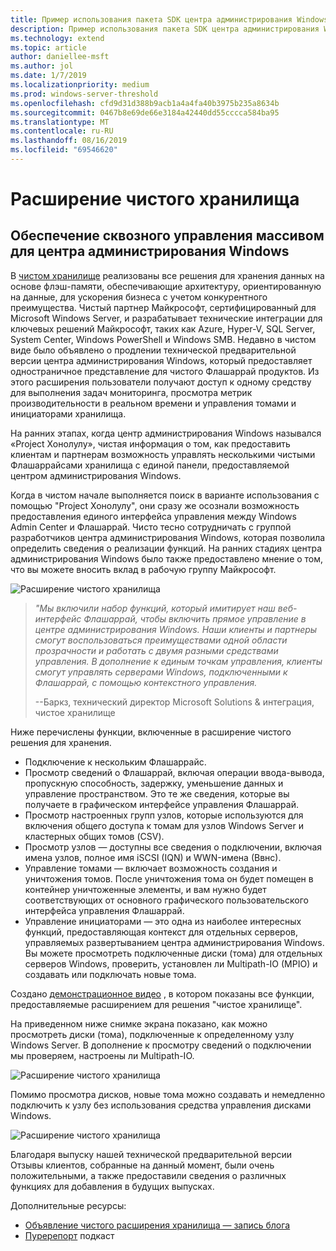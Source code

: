 ```yaml
---
title: Пример использования пакета SDK центра администрирования Windows для хранения чистого хранилища
description: Пример использования пакета SDK центра администрирования Windows для хранения чистого хранилища
ms.technology: extend
ms.topic: article
author: daniellee-msft
ms.author: jol
ms.date: 1/7/2019
ms.localizationpriority: medium
ms.prod: windows-server-threshold
ms.openlocfilehash: cfd9d31d388b9acb1a4a4fa40b3975b235a8634b
ms.sourcegitcommit: 0467b8e69de66e3184a42440dd55cccca584ba95
ms.translationtype: MT
ms.contentlocale: ru-RU
ms.lasthandoff: 08/16/2019
ms.locfileid: "69546620"
---
```

# <a name="pure-storage-extension"></a>Расширение чистого хранилища

## <a name="providing-end-to-end-array-management-for-windows-admin-center"></a>Обеспечение сквозного управления массивом для центра администрирования Windows 

В [чистом хранилище](https://www.purestorage.com/) реализованы все решения для хранения данных на основе флэш-памяти, обеспечивающие архитектуру, ориентированную на данные, для ускорения бизнеса с учетом конкурентного преимущества.  Чистый партнер Майкрософт, сертифицированный для Microsoft Windows Server, и разрабатывает технические интеграции для ключевых решений Майкрософт, таких как Azure, Hyper-V, SQL Server, System Center, Windows PowerShell и Windows SMB. Недавно в чистом виде было объявлено о продлении технической предварительной версии центра администрирования Windows, который предоставляет одностраничное представление для чистого Флашаррай продуктов.  Из этого расширения пользователи получают доступ к одному средству для выполнения задач мониторинга, просмотра метрик производительности в реальном времени и управления томами и инициаторами хранилища.

На ранних этапах, когда центр администрирования Windows назывался «Project Хонолулу», чистая информация о том, как предоставить клиентам и партнерам возможность управлять несколькими чистыми Флашаррайсами хранилища с единой панели, предоставляемой центром администрирования Windows.

Когда в чистом начале выполняется поиск в варианте использования с помощью "Project Хонолулу", они сразу же осознали возможность предоставления единого интерфейса управления между Windows Admin Center и Флашаррай. Чисто тесно сотрудничать с группой разработчиков центра администрирования Windows, которая позволила определить сведения о реализации функций. На ранних стадиях центра администрирования Windows было также предоставлено мнение о том, что вы можете вносить вклад в рабочую группу Майкрософт. 

![Расширение чистого хранилища](../../media/extend-case-study-purestorage/purestorage-1.png)

> <cite>"Мы включили набор функций, который имитирует наш веб-интерфейс Флашаррай, чтобы включить прямое управление в центре администрирования Windows. Наши клиенты и партнеры смогут воспользоваться преимуществами одной области прозрачности и работать с двумя разными средствами управления. В дополнение к единым точкам управления, клиенты смогут управлять серверами Windows, подключенными к Флашаррай, с помощью контекстного управления.</cite>
>
> --Баркз, технический директор Microsoft Solutions & интеграция, чистое хранилище

Ниже перечислены функции, включенные в расширение чистого решения для хранения.
- Подключение к нескольким Флашаррайс.
- Просмотр сведений о Флашаррай, включая операции ввода-вывода, пропускную способность, задержку, уменьшение данных и управление пространством. Это те же сведения, которые вы получаете в графическом интерфейсе управления Флашаррай.
- Просмотр настроенных групп узлов, которые используются для включения общего доступа к томам для узлов Windows Server и кластерных общих томов (CSV).
- Просмотр узлов — доступны все сведения о подключении, включая имена узлов, полное имя iSCSI (IQN) и WWN-имена (Ввнс).
- Управление томами — включает возможность создания и уничтожения томов. После уничтожения тома он будет помещен в контейнер уничтоженные элементы, и вам нужно будет соответствующих от основного графического пользовательского интерфейса управления Флашаррай.
- Управление инициаторами — это одна из наиболее интересных функций, предоставляющая контекст для отдельных серверов, управляемых развертыванием центра администрирования Windows. Вы можете просмотреть подключенные диски (тома) для отдельных серверов Windows, проверить, установлен ли Multipath-IO (MPIO) и создавать или подключать новые тома.

Создано [демонстрационное видео](https://youtu.be/IFAeCAd6V2g) , в котором показаны все функции, предоставляемые расширением для решения "чистое хранилище". 

На приведенном ниже снимке экрана показано, как можно просмотреть диски (тома), подключенные к определенному узлу Windows Server. В дополнение к просмотру сведений о подключении мы проверяем, настроены ли Multipath-IO.

![Расширение чистого хранилища](../../media/extend-case-study-purestorage/purestorage-2.png)

Помимо просмотра дисков, новые тома можно создавать и немедленно подключить к узлу без использования средства управления дисками Windows.

![Расширение чистого хранилища](../../media/extend-case-study-purestorage/purestorage-3.png)

Благодаря выпуску нашей технической предварительной версии Отзывы клиентов, собранные на данный момент, были очень положительными, а также предоставили сведения о различных функциях для добавления в будущих выпусках. 

Дополнительные ресурсы:
- [Объявление чистого расширения хранилища — запись блога](https://blog.purestorage.com/tech-preview-of-the-pure-storage-extension-for-windows-admin-center/)
- [Пуререпорт](https://itunes.apple.com/podcast/windows-admin-center-extension-from-pure-storage/id1392639991?i=1000424316130&mt=2) подкаст

